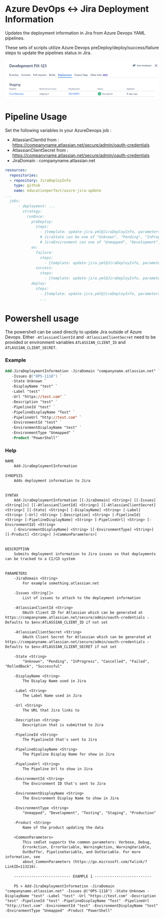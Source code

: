 Azure DevOps <-> Jira Deployment Information
==
Updates the deployment information in Jira from Azure Devops YAML pipelines.

These sets of scripts utilize Azure Devops preDeploy/deploy/success/failure steps to update the pipelines status in Jira.

![Jira Deployments tab showing Azure Devops deployment](docs/example.PNG)

Pipeline Usage
==

Set the following variables in your AzureDevops job : 

- AtlassianClientId from : https://companyname.atlassian.net/secure/admin/oauth-credentials
- AtlassianClientSecret from : https://companyname.atlassian.net/secure/admin/oauth-credentials
- JiraDomain : companyname.atlassian.net

```yaml
resources:
  repositories:
  - repository: JiraDeployInfo
    type: github
    name: educationperfect/azure-jira-update
...
  jobs:
      - deployment: ...
        strategy:
          runOnce:
            preDeploy:
              steps:
                - {template: update-jira.yml@JiraDeployInfo, parameters: { JiraState: "Pending", JiraEnvironment: "Testing"}} 
                # JiraState can be one of "Unknown", "Pending", "InProgress", "Cancelled", "Failed", "RolledBack", "Successful"
                # JiraEnvironment can one of "Unmapped", "Development", "Testing", "Staging", "Production"
            on:
              failure:
                steps:
                  - {template: update-jira.yml@JiraDeployInfo, parameters: { JiraState: "Failed", JiraEnvironment: "Testing" }}
              success: 
                steps:
                  - {template: update-jira.yml@JiraDeployInfo, parameters: { JiraState: "Successful", JiraEnvironment: "Testing" }}
            deploy:
              steps:
                - {template: update-jira.yml@JiraDeployInfo, parameters: { JiraState: "InProgress", JiraEnvironment: "Testing" }}
                ...
```

Powershell usage
==

The powershell can be used directly to update Jira outside of Azure Devops. Either `-AtlassianClientId` and `-AtlassianClientSecret` need to be provided or environment variables `ATLASSIAN_CLIENT_ID` and `ATLASSIAN_CLIENT_SECRET`.

### Example
```ps
Add-JiraDeploymentInformation -JiraDomain "companyname.atlassian.net" `
   -Issues @("OPS-1118") `
   -State Unknown `
   -DisplayName "test" `
   -Label "test" `
   -Url "https://test.com" `
   -Description "test" `
   -PipelineId "test" `
   -PipelineDisplayName "Test" `
   -PipelineUrl "http://test.com" `
   -EnvironmentId "test" `
   -EnvironmentDisplayName "test" `
   -EnvironmentType "Unmapped" `
   -Product "PowerShell"`
```

### Help
```
NAME
    Add-JiraDeploymentInformation

SYNOPSIS
    Adds deployment information to Jira


SYNTAX
    Add-JiraDeploymentInformation [[-JiraDomain] <String>] [[-Issues] <String[]>] [[-AtlassianClientId] <String>] [[-AtlassianClientSecret] <String>] [[-State] <String>] [-DisplayName] <String> [-Label] <String> [-Url] <String> [-Description] <String> [-PipelineId] <String> [-PipelineDisplayName] <String> [-PipelineUrl] <String> [-EnvironmentId] <String>
    [-EnvironmentDisplayName] <String> [[-EnvironmentType] <String>] [[-Product] <String>] [<CommonParameters>]
    

DESCRIPTION
    Submits deployment information to Jira issues so that deployments can be tracked to a CI/CD system


PARAMETERS
    -JiraDomain <String>
        For example something.atlassian.net

    -Issues <String[]>
        List of issues to attach to the deployment information

    -AtlassianClientId <String>
        OAuth Client ID for Atlassian which can be generated at https://companyname.atlassian.net/secure/admin/oauth-credentials - Defaults to $env:ATLASSIAN_CLIENT_ID if not set

    -AtlassianClientSecret <String>
        OAuth Client Secret for Atlassian which can be generated at https://companyname.atlassian.net/secure/admin/oauth-credentials - Defaults to $env:ATLASSIAN_CLIENT_SECRET if not set

    -State <String>
        "Unknown", "Pending", "InProgress", "Cancelled", "Failed", "RolledBack", "Successful"

    -DisplayName <String>
        The Display Name used in Jira

    -Label <String>
        The Label Name used in Jira

    -Url <String>
        The URL that Jira links to

    -Description <String>
        Description that is submitted to Jira

    -PipelineId <String>
        The PipelineId that's sent to Jira

    -PipelineDisplayName <String>
        The Pipeline Display Name for show in Jira

    -PipelineUrl <String>
        The Pipeline Url to show in Jira

    -EnvironmentId <String>
        The Environment ID that's sent to Jira

    -EnvironmentDisplayName <String>
        The Environment Display Name to show in Jira

    -EnvironmentType <String>
        "Unmapped", "Development", "Testing", "Staging", "Production"

    -Product <String>
        Name of the product updating the data

    <CommonParameters>
        This cmdlet supports the common parameters: Verbose, Debug,
        ErrorAction, ErrorVariable, WarningAction, WarningVariable,
        OutBuffer, PipelineVariable, and OutVariable. For more information, see
        about_CommonParameters (https://go.microsoft.com/fwlink/?LinkID=113216).

    -------------------------- EXAMPLE 1 --------------------------

    PS > Add-JiraDeploymentInformation -JiraDomain "companyname.atlassian.net" -Issues @("OPS-1118") -State Unknown -DisplayName "test" -Label "test" -Url "https://test.com" -Description "test" -PipelineId "test" -PipelineDisplayName "Test" -PipelineUrl "http://test.com" -EnvironmentId "test" -EnvironmentDisplayName "test" -EnvironmentType "Unmapped" -Product "PowerShell"
```